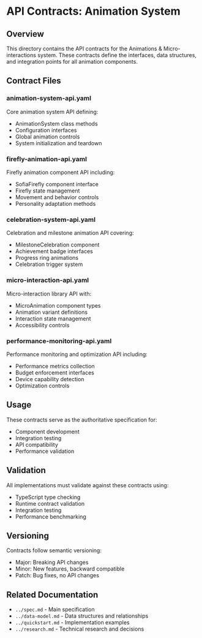 # API Contracts: Animation System

## Overview

This directory contains the API contracts for the Animations & Micro-interactions system. These contracts define the interfaces, data structures, and integration points for all animation components.

## Contract Files

### animation-system-api.yaml

Core animation system API defining:

- AnimationSystem class methods
- Configuration interfaces
- Global animation controls
- System initialization and teardown

### firefly-animation-api.yaml

Firefly animation component API including:

- SofiaFirefly component interface
- Firefly state management
- Movement and behavior controls
- Personality adaptation methods

### celebration-system-api.yaml

Celebration and milestone animation API covering:

- MilestoneCelebration component
- Achievement badge interfaces
- Progress ring animations
- Celebration trigger system

### micro-interaction-api.yaml

Micro-interaction library API with:

- MicroAnimation component types
- Animation variant definitions
- Interaction state management
- Accessibility controls

### performance-monitoring-api.yaml

Performance monitoring and optimization API including:

- Performance metrics collection
- Budget enforcement interfaces
- Device capability detection
- Optimization controls

## Usage

These contracts serve as the authoritative specification for:

- Component development
- Integration testing
- API compatibility
- Performance validation

## Validation

All implementations must validate against these contracts using:

- TypeScript type checking
- Runtime contract validation
- Integration testing
- Performance benchmarking

## Versioning

Contracts follow semantic versioning:

- Major: Breaking API changes
- Minor: New features, backward compatible
- Patch: Bug fixes, no API changes

## Related Documentation

- `../spec.md` - Main specification
- `../data-model.md` - Data structures and relationships
- `../quickstart.md` - Implementation examples
- `../research.md` - Technical research and decisions
